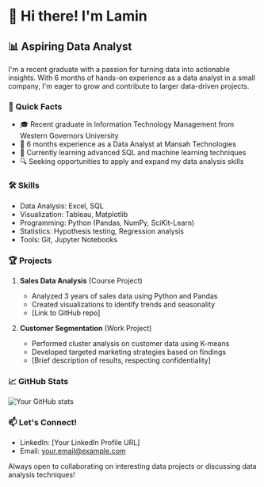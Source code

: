 

# 👋 Hi there! I'm Lamin

## 📊 Aspiring Data Analyst

I'm a recent graduate with a passion for turning data into actionable insights. With 6 months of hands-on experience as a data analyst in a small company, I'm eager to grow and contribute to larger data-driven projects.

### 🚀 Quick Facts

- 🎓 Recent graduate in Information Technology Management  from Western Governors University
- 💼 6 months experience as a Data Analyst at Mansah Technologies
- 🌱 Currently learning advanced SQL and machine learning techniques
- 🔍 Seeking opportunities to apply and expand my data analysis skills

### 🛠️ Skills

- Data Analysis: Excel, SQL
- Visualization: Tableau, Matplotlib
- Programming: Python (Pandas, NumPy,  SciKit-Learn)
- Statistics: Hypothesis testing, Regression analysis
- Tools: Git, Jupyter Notebooks

### 🏆 Projects

1. **Sales Data Analysis** (Course Project)
   - Analyzed 3 years of sales data using Python and Pandas
   - Created visualizations to identify trends and seasonality
   - [Link to GitHub repo]

2. **Customer Segmentation** (Work Project)
   - Performed cluster analysis on customer data using K-means
   - Developed targeted marketing strategies based on findings
   - [Brief description of results, respecting confidentiality]

### 📈 GitHub Stats

![Your GitHub stats](https://github-readme-stats.vercel.app/api?username=YourGitHubUsername&show_icons=true&theme=radical)

### 📫 Let's Connect!

- LinkedIn: [Your LinkedIn Profile URL]
- Email: your.email@example.com

Always open to collaborating on interesting data projects or discussing data analysis techniques!

